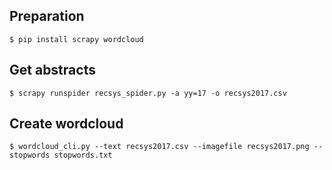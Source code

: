 ## Preparation

```
$ pip install scrapy wordcloud
```

## Get abstracts

```
$ scrapy runspider recsys_spider.py -a yy=17 -o recsys2017.csv
```

## Create wordcloud

```
$ wordcloud_cli.py --text recsys2017.csv --imagefile recsys2017.png --stopwords stopwords.txt
```